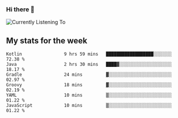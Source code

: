 ### Hi there 👋

![Currently Listening To](https://lastfm-recently-played.vercel.app/api?user=lynziee)

## My stats for the week
<!--START_SECTION:waka-->

```text
Kotlin                9 hrs 59 mins   ██████████████████░░░░░░░   72.38 %
Java                  2 hrs 30 mins   ████▓░░░░░░░░░░░░░░░░░░░░   18.17 %
Gradle                24 mins         ▓░░░░░░░░░░░░░░░░░░░░░░░░   02.97 %
Groovy                18 mins         ▓░░░░░░░░░░░░░░░░░░░░░░░░   02.19 %
YAML                  10 mins         ▒░░░░░░░░░░░░░░░░░░░░░░░░   01.22 %
JavaScript            10 mins         ▒░░░░░░░░░░░░░░░░░░░░░░░░   01.22 %
```

<!--END_SECTION:waka-->
